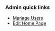 ### Admin quick links

<ul>
<li><a href="/main/db/rapidapp_coreschema_user">Manage Users</a></li>
<li><a href="/tple/site/public/page/home.html">Edit Home Page</a></li>
</ul>
